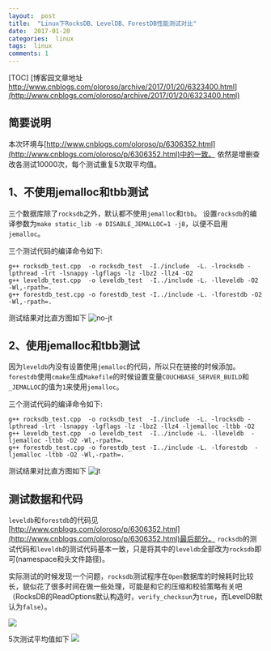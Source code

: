 ```yaml
---
layout:  post
title:  "Linux下RocksDB、LevelDB、ForestDB性能测试对比"
date:  2017-01-20
categories:  linux
tags:  linux
comments: 1
---
```


[TOC]
[博客园文章地址 http://www.cnblogs.com/oloroso/archive/2017/01/20/6323400.html](http://www.cnblogs.com/oloroso/archive/2017/01/20/6323400.html)
## 简要说明

本次环境与[http://www.cnblogs.com/oloroso/p/6306352.html](http://www.cnblogs.com/oloroso/p/6306352.html)中的一致。
依然是增删查改各测试10000次，每个测试重复5次取平均值。

## 1、不使用jemalloc和tbb测试
三个数据库除了`rocksdb`之外，默认都不使用`jemalloc`和`tbb`。
设置`rocksdb`的编译参数为`make static_lib -e DISABLE_JEMALLOC=1 -j8`，以便不启用`jemalloc`。

三个测试代码的编译命令如下:
```shell
g++ rocksdb_test.cpp  -o rocksdb_test  -I./include  -L. -lrocksdb -lpthread -lrt -lsnappy -lgflags -lz -lbz2 -llz4 -O2
g++ leveldb_test.cpp  -o leveldb_test  -I../include -L. -lleveldb -O2 -Wl,-rpath=. 
g++ forestdb_test.cpp -o forestdb_test -I../include -L. -lforestdb -O2 -Wl,-rpath=. 
```
测试结果对比直方图如下
![no-jt](http://images2015.cnblogs.com/blog/693958/201701/693958-20170120173835468-1593238098.png)

## 2、使用jemalloc和tbb测试
因为`leveldb`内没有设置使用`jemalloc`的代码，所以只在链接的时候添加。
`forestdb`使用`cmake`生成`Makefile`的时候设置变量`COUCHBASE_SERVER_BUILD`和`_JEMALLOC`的值为`1`来使用`jemalloc`。

三个测试代码的编译命令如下:
```shell
g++ rocksdb_test.cpp  -o rocksdb_test  -I./include  -L. -lrocksdb -lpthread -lrt -lsnappy -lgflags -lz -lbz2 -llz4 -ljemalloc -ltbb -O2
g++ leveldb_test.cpp  -o leveldb_test  -I../include -L. -lleveldb  -ljemalloc -ltbb -O2 -Wl,-rpath=. 
g++ forestdb_test.cpp -o forestdb_test -I../include -L. -lforestdb  -ljemalloc -ltbb -O2 -Wl,-rpath=. 
```
测试结果对比直方图如下
![jt](http://images2015.cnblogs.com/blog/693958/201701/693958-20170120174435203-1415575180.png)

## 测试数据和代码

`leveldb`和`forestdb`的代码见[http://www.cnblogs.com/oloroso/p/6306352.html](http://www.cnblogs.com/oloroso/p/6306352.html)最后部分。
`rocksdb`的测试代码和`leveldb`的测试代码基本一致，只是将其中的`leveldb`全部改为`rocksdb`即可(namespace和头文件路径)。

实际测试的时候发现一个问题，`rocksdb`测试程序在`Open`数据库的时候耗时比较长，貌似花了很多时间在做一些处理，可能是和它的压缩和校验策略有关吧（RocksDB的ReadOptions默认构造时，`verify_checksun`为`true`，而LevelDB默认为`false`）。

![](http://images2015.cnblogs.com/blog/693958/201701/693958-20170120174755437-1458662175.png)

5次测试平均值如下
![](http://images2015.cnblogs.com/blog/693958/201701/693958-20170120174821359-24477442.png)